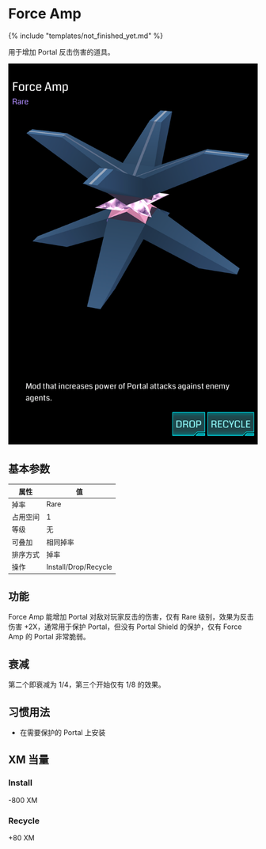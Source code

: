 # Force Amp

{% include "templates/not_finished_yet.md" %}

用于增加 Portal 反击伤害的道具。

![Force Amp](images/force_amp.png)

## 基本参数

| 属性 | 值 |
|-|-|
| 掉率 | Rare |
| 占用空间 | 1 |
| 等级 | 无 |
| 可叠加 | 相同掉率 |
| 排序方式 | 掉率 |
| 操作 | Install/Drop/Recycle |

## 功能

Force Amp 能增加 Portal 对敌对玩家反击的伤害，仅有 Rare 级别，效果为反击伤害 +2X，通常用于保护 Portal，但没有 Portal Shield 的保护，仅有 Force Amp 的 Portal 非常脆弱。

## 衰减

第二个即衰减为 1/4，第三个开始仅有 1/8 的效果。

## 习惯用法

 * 在需要保护的 Portal 上安装

## XM 当量

### Install

-800 XM

### Recycle

+80 XM
